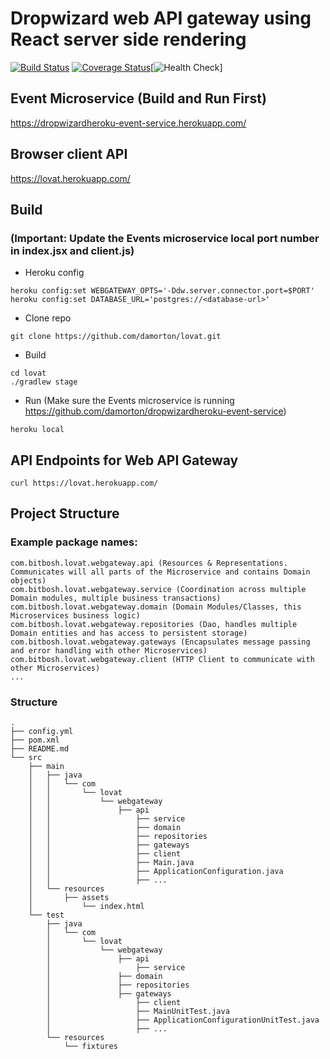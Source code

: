 # Dropwizard web API gateway using React server side rendering

[![Build Status](https://travis-ci.org/damorton/lovat.svg?branch=master)](https://travis-ci.org/damorton/lovat) [![Coverage Status](https://coveralls.io/repos/github/damorton/lovat/badge.svg?branch=master)](https://coveralls.io/github/damorton/lovat?branch=master)[![Health Check](https://healthchecks.io/badge/026dd894-eece-42d5-9063-14c343/AV6vSwuv/taupe.svg)]

## Event Microservice (Build and Run First)
https://dropwizardheroku-event-service.herokuapp.com/

## Browser client API 
https://lovat.herokuapp.com/

## Build

### (Important: Update the Events microservice local port number in index.jsx and client.js)

- Heroku config

```
heroku config:set WEBGATEWAY_OPTS='-Ddw.server.connector.port=$PORT'
heroku config:set DATABASE_URL='postgres://<database-url>'
```

- Clone repo
```
git clone https://github.com/damorton/lovat.git
```
- Build
```
cd lovat
./gradlew stage
```
- Run (Make sure the Events microservice is running https://github.com/damorton/dropwizardheroku-event-service)
```
heroku local
```

## API Endpoints for Web API Gateway

```
curl https://lovat.herokuapp.com/
```

## Project Structure

### Example package names:

```
com.bitbosh.lovat.webgateway.api (Resources & Representations. Communicates will all parts of the Microservice and contains Domain objects)
com.bitbosh.lovat.webgateway.service (Coordination across multiple Domain modules, multiple business transactions)
com.bitbosh.lovat.webgateway.domain (Domain Modules/Classes, this Microservices business logic)
com.bitbosh.lovat.webgateway.repositories (Dao, handles multiple Domain entities and has access to persistent storage)
com.bitbosh.lovat.webgateway.gateways (Encapsulates message passing and error handling with other Microservices)
com.bitbosh.lovat.webgateway.client (HTTP Client to communicate with other Microservices)
...
```

### Structure

```
.
├── config.yml
├── pom.xml
├── README.md
└── src
    ├── main
    │   ├── java
    │   │   └── com
    │   │       └── lovat
    │   │	       	└── webgateway    
    │   │          		├── api
    │   │           		├── service
    │   │           		├── domain
    │   │           		├── repositories
    │   │           		├── gateways
    │   │           		├── client
    │   │           		├── Main.java
    │   │           		├── ApplicationConfiguration.java
    │   │           		├── ...
    │   └── resources
    │       ├── assets
    │       	└── index.html
    └── test
        ├── java
        │   └── com
        │       └── lovat
        │       	└── webgateway
        │	           	├── api
        │   	       		├── service
        │       	   	├── domain
        │         		├── repositories
        │	           	├── gateways
        │   	        	├── client
        │       	    	├── MainUnitTest.java
        │           		├── ApplicationConfigurationUnitTest.java
        │           		├── ...
        └── resources
            └── fixtures
```
